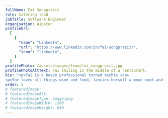 ```yaml
---
fullName: Fai Songprasit
role: Catering lead
jobTitle: Software Engineer
organisation: Wipster
profileUrl: 
  [
    {
      "name": "LinkedIn",
      "url": "https://www.linkedin.com/in/fai-songprasit/",
      "icon": "linkedin",
    }
  ]
profilePhoto: /assets/images/team/fai_songprasit.jpg
profilePhotoAltText: Fai smiling in the middle of a restaurant.
bio: "<p>Fai is a hospo professional turned techie.</p>
<p>She loves all things wine and food, fancies herself a mean cook and is a proud owner of an adorable but vertically challenged dog called Obie.</p>"
order: 5
# featuredImage:
# featuredImageAlt:
# featuredImageType: image/png
# featuredImageWidth: 1200
# featuredImageHeight: 630
---
```

